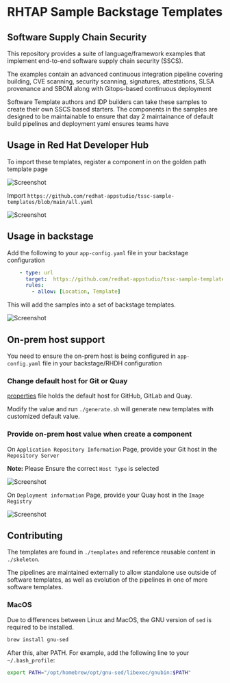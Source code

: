 # RHTAP Sample Backstage Templates

## Software Supply Chain Security

This repository provides a suite of language/framework examples that implement end-to-end software supply chain security (SSCS).

The examples contain an advanced continuous integration pipeline covering building, CVE scanning, security scanning, signatures,  attestations, SLSA provenance and SBOM along with Gitops-based continuous deployment

Software Template authors and IDP builders can take these samples to create their own SSCS based starters. The components in the samples are designed to be maintainable to ensure that day 2 maintainance of default build pipelines and deployment yaml ensures teams have

## Usage in Red Hat Developer Hub

To import these templates, register a component in on the golden path template page

![Screenshot](register.png)

Import `https://github.com/redhat-appstudio/tssc-sample-templates/blob/main/all.yaml`

![Screenshot](register2.png)

## Usage in backstage

Add the following to your `app-config.yaml` file in your backstage configuration

```yaml
    - type: url
      target:  https://github.com/redhat-appstudio/tssc-sample-templates/blob/main/all.yaml
      rules:
        - allow: [Location, Template]
```

This will add the samples into a set of backstage templates.

![Screenshot](backstage.png)

## On-prem host support

You need to ensure the on-prem host is being configured in `app-config.yaml` file in your backstage/RHDH configuration

### Change default host for Git or Quay

[properties](./properties) file holds the default host for GitHub, GitLab and Quay.

Modify the value and run `./generate.sh` will generate new templates with customized default value.

### Provide on-prem host value when create a component

On `Application Repository Information` Page, provide your Git host in the `Repository Server`

**Note:** Please Ensure the correct `Host Type` is selected

![Screenshot](on-prem-git.png)

On `Deployment information` Page, provide your Quay host in the `Image Registry`

![Screenshot](on-prem-quay.png)

## Contributing

The templates are found in `./templates` and reference reusable content in `./skeleton`.

The pipelines are maintained externally to allow standalone use outside of software templates, as well as evolution of the pipelines in one of more software templates.

### MacOS

Due to differences between Linux and MacOS, the GNU version of `sed` is required to be installed.

```bash
brew install gnu-sed
```

After this, alter PATH. For example, add the following line to your `~/.bash_profile`:

```bash
export PATH="/opt/homebrew/opt/gnu-sed/libexec/gnubin:$PATH"
```
